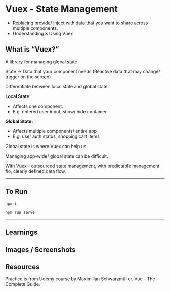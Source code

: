 # Vuex - State Management

* Replacing provide/ inject with data that you want to share across multiple components. 
* Understanding & Using Vuex

## What is “Vuex?”

A library for managing global state

State -> Data that your component needs (Reactive data that may change/ trigger on the screen) 

Differentiate between local state and global state. 

**Local State:**

* Affects one component. 
* E.g. entered user input, show/ hide container

**Global State:**

* Affects multiple components/ entire app
* E.g. user auth status, shopping cart items

Global state is where Vuex can help us. 

Managing app-wide/ global state can be difficult.

With Vuex - outsourced state management, with predictable management flo, clearly defined data flow. 

____

## To Run

``npm i``

``npm run serve``

____

## Learnings 



## Images / Screenshots 


## Resources

Practice is from Udemy course by Maximilian Schwarzmüller. Vue - The Complete Guide. 